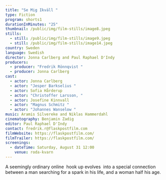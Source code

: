 ```yaml
---
title: "Se Mig Ikväll "
type: Fiction
program: shorts1
durationInMinutes: "25"
thumbnail: /public/img/film-stills/image8.jpeg
stills:
  - still: /public/img/film-stills/image9.jpeg
  - still: /public/img/film-stills/image14.jpeg
country: Sweden
language: Swedish
director: Jonna Carlberg and Paul Raphael D'Indy
producers:
  - producer: "Fredrik Rönnqvist "
  - producer: Jonna Carlberg
cast:
  - actor: Jonna Carlberg
  - actor: "Jesper Barkselius "
  - actor: Sofia Hårderup
  - actor: "Christoffer Larsson, "
  - actor: Josefine Kinnvall
  - actor: "Magnus Schmitz "
  - actor: "Johannes Wanselow "
music: Aramis Silvereke and Niklas Hammerdahl
cinematography: Benjamin Zadig
editor: Paul Raphael D'Indy
contact: fredrik.r@flaskpostfilm.com
filmWebsite: https://flaskpostfilm.com/
filmTrailer: https://flaskpostfilm.com/
screenings:
  - dateTime: Saturday, August 31 12:00
    venue: roda-kvarn
---
```

A seemingly ordinary online  hook up evolves  into a special connection between a man searching for a spark in his life, and a woman half his age.